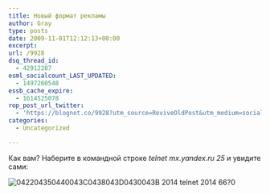 ```yaml
---
title: Новый формат рекламы
author: Gray
type: posts
date: 2009-11-01T12:12:13+00:00
excerpt:
url: /9928
dsq_thread_id:
  - 42912287
esml_socialcount_LAST_UPDATED:
  - 1497260548
essb_cache_expire:
  - 1614525078
rop_post_url_twitter:
  - 'https://blognot.co/9928?utm_source=ReviveOldPost&utm_medium=social&utm_campaign=ReviveOldPost'
categories:
  - Uncategorized

---
```








Как вам? Наберите в командной строке _telnet mx.yandex.ru 25_ и увидите сами:

<img src="https://i0.wp.com/img.skitch.com/20091101-417s4ut9852ndunm1ikawhx5u.png?w=740" alt="042204350440043C0438043D0430043B 2014 telnet 2014 66?0" data-recalc-dims="1" />